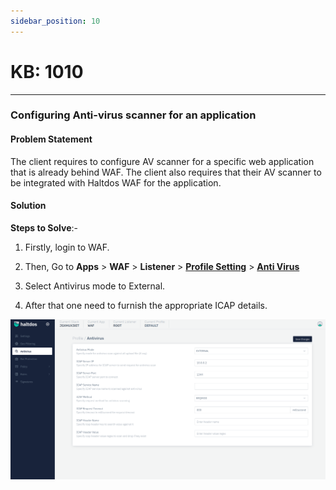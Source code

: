 ```yaml
---
sidebar_position: 10
---
```


# KB: 1010
-----------

### **Configuring Anti-virus scanner for an application**

#### **Problem Statement**

The client requires to configure AV scanner for a specific web application that is already behind WAF. The client also requires that their AV scanner to be integrated with Haltdos WAF for the application.

#### **Solution**

**Steps to Solve**:-

1. Firstly, login to WAF.

2. Then, Go to **Apps** > **WAF** > **Listener** > [**Profile Setting**](waf/listener/profiles/settings.md) > [**Anti Virus**](waf/listener/profiles/anti_virus.md)

3. Select Antivirus mode to External.

4. After that one need to furnish the appropriate ICAP details.

![kb-1010](/img/waf/kb/v2/antivirus_kb_1010_1.png)